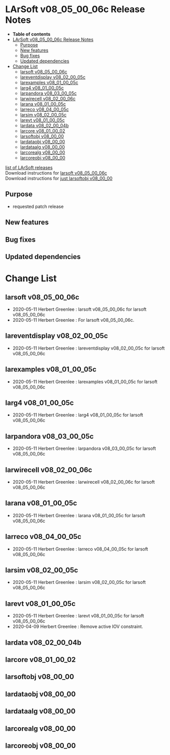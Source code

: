 LArSoft v08\_05\_00\_06c Release Notes
===============================================================================

-   **Table of contents**
-   [LArSoft v08\_05\_00\_06c Release Notes](#LArSoft-v08_05_00_06c-Release-Notes)
    -   [Purpose](#Purpose)
    -   [New features](#New-features)
    -   [Bug fixes](#Bug-fixes)
    -   [Updated dependencies](#Updated-dependencies)
-   [Change List](#Change-List)
    -   [larsoft v08\_05\_00\_06c](#larsoft-v08_05_00_06c)
    -   [lareventdisplay v08\_02\_00\_05c](#lareventdisplay-v08_02_00_05c)
    -   [larexamples v08\_01\_00\_05c](#larexamples-v08_01_00_05c)
    -   [larg4 v08\_01\_00\_05c](#larg4-v08_01_00_05c)
    -   [larpandora v08\_03\_00\_05c](#larpandora-v08_03_00_05c)
    -   [larwirecell v08\_02\_00\_06c](#larwirecell-v08_02_00_06c)
    -   [larana v08\_01\_00\_05c](#larana-v08_01_00_05c)
    -   [larreco v08\_04\_00\_05c](#larreco-v08_04_00_05c)
    -   [larsim v08\_02\_00\_05c](#larsim-v08_02_00_05c)
    -   [larevt v08\_01\_00\_05c](#larevt-v08_01_00_05c)
    -   [lardata v08\_02\_00\_04b](#lardata-v08_02_00_04b)
    -   [larcore v08\_01\_00\_02](#larcore-v08_01_00_02)
    -   [larsoftobj v08\_00\_00](#larsoftobj-v08_00_00)
    -   [lardataobj v08\_00\_00](#lardataobj-v08_00_00)
    -   [lardataalg v08\_00\_00](#lardataalg-v08_00_00)
    -   [larcorealg v08\_00\_00](#larcorealg-v08_00_00)
    -   [larcoreobj v08\_00\_00](#larcoreobj-v08_00_00)

[list of LArSoft releases](LArSoft_release_list)\
Download instructions for [larsoft v08\_05\_00\_06c](http://scisoft.fnal.gov/scisoft/bundles/larsoft/v08_05_00_06c/larsoft-v08_05_00_06c.html)\
Download instructions for [just larsoftobj v08\_00\_00](http://scisoft.fnal.gov/scisoft/bundles/larsoftobj/v08_00_00/larsoftobj-v08_00_00.html)

Purpose
--------------------

-   requested patch release

New features
------------------------------

Bug fixes
------------------------

Updated dependencies
----------------------------------------------

Change List
============================

larsoft v08\_05\_00\_06c
---------------------------------------------------

-   2020-05-11 Herbert Greenlee : larsoft v08\_05\_00\_06c for larsoft v08\_05\_00\_06c
-   2020-05-11 Herbert Greenlee : For larsoft v08\_05\_00\_06c.

lareventdisplay v08\_02\_00\_05c
-------------------------------------------------------------------

-   2020-05-11 Herbert Greenlee : lareventdisplay v08\_02\_00\_05c for larsoft v08\_05\_00\_06c

larexamples v08\_01\_00\_05c
-----------------------------------------------------------

-   2020-05-11 Herbert Greenlee : larexamples v08\_01\_00\_05c for larsoft v08\_05\_00\_06c

larg4 v08\_01\_00\_05c
-----------------------------------------------

-   2020-05-11 Herbert Greenlee : larg4 v08\_01\_00\_05c for larsoft v08\_05\_00\_06c

larpandora v08\_03\_00\_05c
---------------------------------------------------------

-   2020-05-11 Herbert Greenlee : larpandora v08\_03\_00\_05c for larsoft v08\_05\_00\_06c

larwirecell v08\_02\_00\_06c
-----------------------------------------------------------

-   2020-05-11 Herbert Greenlee : larwirecell v08\_02\_00\_06c for larsoft v08\_05\_00\_06c

larana v08\_01\_00\_05c
-------------------------------------------------

-   2020-05-11 Herbert Greenlee : larana v08\_01\_00\_05c for larsoft v08\_05\_00\_06c

larreco v08\_04\_00\_05c
---------------------------------------------------

-   2020-05-11 Herbert Greenlee : larreco v08\_04\_00\_05c for larsoft v08\_05\_00\_06c

larsim v08\_02\_00\_05c
-------------------------------------------------

-   2020-05-11 Herbert Greenlee : larsim v08\_02\_00\_05c for larsoft v08\_05\_00\_06c

larevt v08\_01\_00\_05c
-------------------------------------------------

-   2020-05-11 Herbert Greenlee : larevt v08\_01\_00\_05c for larsoft v08\_05\_00\_06c
-   2020-04-09 Herbert Greenlee : Remove active IOV constraint.

lardata v08\_02\_00\_04b
---------------------------------------------------

larcore v08\_01\_00\_02
-------------------------------------------------

larsoftobj v08\_00\_00
------------------------------------------------

lardataobj v08\_00\_00
------------------------------------------------

lardataalg v08\_00\_00
------------------------------------------------

larcorealg v08\_00\_00
------------------------------------------------

larcoreobj v08\_00\_00
------------------------------------------------
